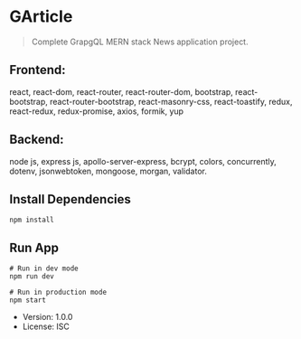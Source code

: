 ﻿# GArticle
> Complete GrapgQL MERN stack News application project.

## Frontend:
react, react-dom, react-router, react-router-dom, bootstrap,
react-bootstrap, react-router-bootstrap, react-masonry-css, react-toastify, redux, react-redux, redux-promise, axios, formik, yup

## Backend:
node js, express js, apollo-server-express, bcrypt, colors, concurrently, dotenv, jsonwebtoken, mongoose, morgan, validator.

## Install Dependencies
```
npm install
```

## Run App
```
# Run in dev mode
npm run dev

# Run in production mode
npm start
```

- Version: 1.0.0
- License: ISC
